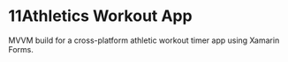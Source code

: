 # 11Athletics Workout App
MVVM build for a cross-platform athletic workout timer app using Xamarin Forms.
